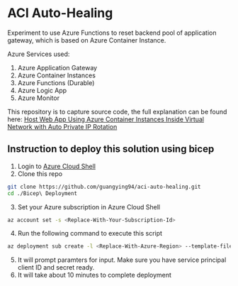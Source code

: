 # ACI Auto-Healing
 Experiment to use Azure Functions to reset backend pool of application gateway, which is based on Azure Container Instance.

 Azure Services used:
 1. Azure Application Gateway
 1. Azure Container Instances
 1. Azure Functions (Durable)
 1. Azure Logic App
 1. Azure Monitor

This repository is to capture source code, the full explanation can be found here: [Host Web App Using Azure Container Instances Inside Virtual Network with Auto Private IP Rotation](https://medium.com/marcus-tee-anytime/host-web-app-using-azure-container-instances-inside-virtual-network-with-auto-private-ip-rotation-59bf9d7e0e0b)

## Instruction to deploy this solution using bicep
1. Login to [Azure Cloud Shell](https://shell.azure.com)
2. Clone this repo
``` bash
git clone https://github.com/guangying94/aci-auto-healing.git
cd ./Bicep\ Deployment
```
3. Set your Azure subscription in Azure Cloud Shell
``` bash
az account set -s <Replace-With-Your-Subscription-Id>
```
4. Run the following command to execute this script
``` bash
az deployment sub create -l <Replace-With-Azure-Region> --template-file main.bicep
```
5. It will prompt paramters for input. Make sure you have service principal client ID and secret ready.
6. It will take about 10 minutes to complete deployment